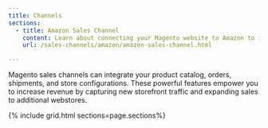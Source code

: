 ```yaml
---
title: Channels
sections:
  - title: Amazon Sales Channel
    content: Learn about connecting your Magento website to Amazon to integrate your Magento stores and catalog with your Amazon Seller Cental account. Manage shared products in your catalog, orders, and shipments directly in your Magento Admin.
    url: /sales-channels/amazon/amazon-sales-channel.html

---
```


Magento sales channels can integrate your product catalog, orders, shipments, and store configurations. These powerful features empower you to increase revenue by capturing new storefront traffic and expanding sales to additional webstores.

{% include grid.html sections=page.sections%}

